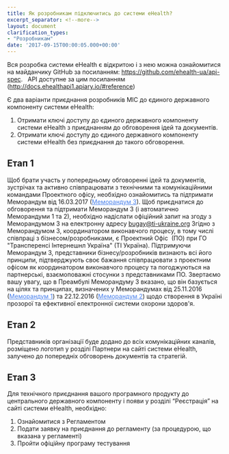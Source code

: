 ```yaml
---
title: Як розробникам підключитись до системи eHealth?
excerpt_separator: <!--more-->
layout: document
clarification_types:
- "Розробникам"
date: '2017-09-15T00:00:05.000+00:00'
---
```


Вся розробка системи eHealth є відкритою і з нею можна ознайомитися на майданчику GitHub<!--more--> за посиланням: <a style="color: #4880ed" href="https://github.com/ehealth-ua/api-spec" target="_blank">https://github.com/ehealth-ua/api-spec</a>.
 
АРІ доступне за цим посиланням  (<a style="color: #4880ed" href="http://docs.ehealthapi1.apiary.io/#reference" target="_blank">http://docs.ehealthapi1.apiary.io/#reference</a>)

Є два варіанти приєднання розробників МІС до єдиного державного компоненту системи eHealth:

1.	Отримати ключі доступу до єдиного державного компоненту системи eHealth з приєднанням до обговорення ідей та документів.
2.	Отримати ключі доступу до єдиного державного компоненту системи eHealth без приєднання до такого обговорення.
 
## Етап 1
Щоб брати участь у попередньому обговоренні ідей та документів, зустрічах та активно співпрацювати з технічними та комунікаційними командами Проектного офісу, необхідно ознайомитись та підтримати Меморандум від 16.03.2017 (<a style="color: #4880ed" href="http://portal.ehealth.world/uploads/2017/09/15/1492178612_memorandum3.pdf" target="_blank">Меморандум 3</a>).
Щоб приєднатися до обговорення та підтримати Меморандум 3 (і автоматично Меморандуми 1 та 2), необхідно надіслати офіційний запит на згоду з Меморандумом 3 на електронну адресу bugay@ti-ukraine.org
Згідно з Меморандумом 3, координатором виконавчого процесу, в тому числі співпраці з бізнесом/розробниками, є Проектний Офіс  (ПО) при ГО "Трансперенсі Інтернешнл Україна" (ТІ Україна).
Підтримуючи Меморандум 3, представники бізнесу/розробників визнають всі його принципи, підтверджують своє бажання співпрацювати з проектним офісом як координатором виконавчого процесу та погоджуються на партнерські, взаємоповажні стосунки з представниками ПО.
Звертаємо вашу увагу, що в Преамбулі Меморандуму 3 вказано, що він базується на цілях та принципах, визначених у Меморандумах від 25.11.2016 (<a style="color: #4880ed" href="http://portal.ehealth.world/uploads/2017/09/15/1492073167_memorandum1.pdf" target="_blank">Меморандум 1</a>) та 22.12.2016 (<a style="color: #4880ed" href="http://portal.ehealth.world/uploads/2017/09/15/1492178576_memorandum2.pdf" target="_blank">Меморандум 2</a>) щодо створення в Україні прозорої та ефективної електронної системи охорони здоров'я.
 
## Етап 2
Представників організації буде додано до всіх комунікаційних каналів, розміщено логотип у розділі Партнери на сайті системи eHealth, залучено до попередніх обговорень документів та стратегій.
 
## Етап 3
Для технічного приєднання вашого програмного продукту до центрального державного компоненту і появи у розділі “Реєстрація” на сайті системи eHealth, необхідно:

1.	Ознайомитися з Регламентом
2.	Подати заявку на приєднання до регламенту (за процедурою, що вказана у регламенті)
3.	Пройти офіційну програму тестування
